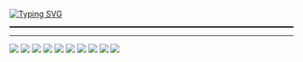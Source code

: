 
[![Typing SVG](https://readme-typing-svg.demolab.com/?lines=Min_GitHub;반갑습니다)](https://git.io/typing-svg)

<div style="border-bottom: 2px solid black; width: 100%;"></div>

<hr />
<img src="https://img.shields.io/badge/javascript-F7DF1E.svg?style=for-the-badge&logo=javascript&logoColor=black" />
<img src="https://img.shields.io/badge/react-20232a.svg?style=for-the-badge&logo=react&logoColor=61DAFB" />
<img src="https://img.shields.io/badge/python-3776AB.svg?style=for-the-badge&logo=python&logoColor=white" />
<img src="https://img.shields.io/badge/python-FFD43B.svg?style=for-the-badge&logo=python&logoColor=blue" />
<img src="https://img.shields.io/badge/flask-000000.svg?style=for-the-badge&logo=flask&logoColor=white" />
<img src="https://img.shields.io/badge/jupyter-F37626.svg?style=for-the-badge&logo=jupyter&logoColor=white" />
<img src="https://img.shields.io/badge/fastapi-009688.svg?style=for-the-badge&logo=fastapi&logoColor=white" />
<!-- NumPy (Python Library) -->
<img src="https://img.shields.io/badge/numpy-013243.svg?style=for-the-badge&logo=numpy&logoColor=white" />
<!-- Pandas (Python Library) -->
<img src="https://img.shields.io/badge/pandas-150458.svg?style=for-the-badge&logo=pandas&logoColor=white" />
<img src="https://img.shields.io/badge/react-20232a.svg?style=for-the-badge&logo=react&logoColor=61DAFB" />
